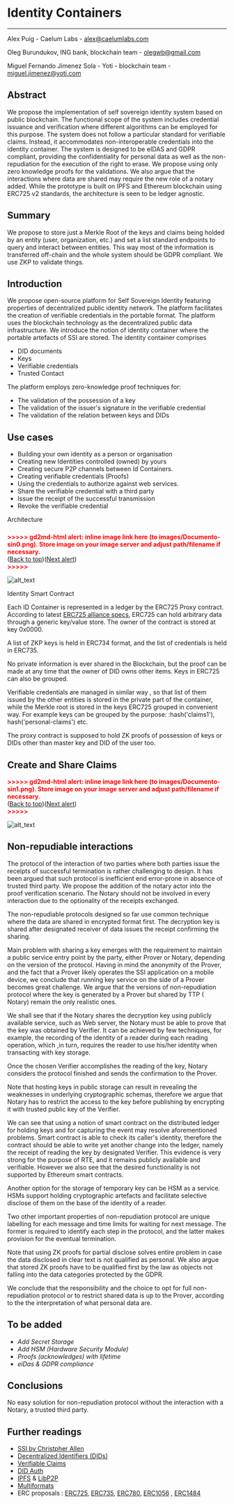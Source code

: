 # Identity Containers

-----------------------------------------------------------------------------------------------------

Alex Puig - Caelum Labs - alex@caelumlabs.com

Oleg Burundukov,  ING bank, blockchain team   - [olegwb@gmail.com](mailto:olegwb@gmail.com)

Miguel Fernando Jimenez Sola - Yoti - blockchain team - [miguel.jimenez@yoti.com](mailto:miguel.jimenez@yoti.com)


## Abstract

We propose the implementation of self sovereign identity system based on public blockchain. The functional scope of the system includes credential issuance and verification where different algorithms can be employed for this purpose. The system does not follow a particular standard for verifiable claims. Instead, it  accommodates non-interoperable credentials into the identity container. The system is designed to be eIDAS and GDPR compliant, providing the confidentiality for personal data as well as the non-repudiation for the execution of the right to erase. We propose using only zero knowledge proofs for the validations. We also argue that the interactions where data are shared may require the new role of a notary added.  While the prototype is built on IPFS and Ethereum blockchain using ERC725 v2 standards, the architecture is seen to be ledger agnostic.


## Summary 

We propose to store just a Merkle Root of the keys and claims being holded by an entity (user, organization, etc.) and set a list standard endpoints to query and interact between entities. This way most of the information is transferred off-chain and the whole system should be GDPR compliant. We use ZKP to validate things.


## Introduction

We propose open-source platform for Self Sovereign Identity featuring properties of decentralized public identity network. The platform facilitates the creation of verifiable credentials in the portable format. The platform uses the blockchain technology as the decentralized public data infrastructure. We introduce the notion of identity container where the portable artefacts of SSI are stored. The identity container comprises  



*   DID documents
*   Keys
*   Verifiable credentials
*   Trusted Contact

The platform employs zero-knowledge proof techniques  for:



*   The validation of the possession of a key
*   The validation of the issuer's signature in the verifiable credential 
*   The validation of the relation between keys and DIDs


## Use cases



*   Building your own identity as a person or organisation
*   Creating new Identities controlled (owned) by yours
*   Creating secure P2P channels between Id Containers.
*   Creating verifiable credentials (Proofs)
*   Using the credentials to authorize against web services.
*   Share the verifiable credential with a third party
*   Issue the receipt of the successful transmission
*   Revoke the verifiable credential



Architecture


### 

<p id="gdcalert1" ><span style="color: red; font-weight: bold">>>>>>  gd2md-html alert: inline image link here (to images/Documento-sin0.png). Store image on your image server and adjust path/filename if necessary. </span><br>(<a href="#">Back to top</a>)(<a href="#gdcalert2">Next alert</a>)<br><span style="color: red; font-weight: bold">>>>>> </span></p>


![alt_text](images/schema1.png "image_tooltip")


Identity Smart Contract

Each ID Container is represented in a ledger by the ERC725 Proxy contract. According to latest [ERC725 alliance specs](https://github.com/ERC725Alliance/erc725), ERC725 can hold arbitrary data through a generic key/value store. The owner of the contract is stored at key 0x0000.

A list of ZKP keys is held in ERC734 format, and the list of credentials is held in ERC735.

No private information is ever shared in the Blockchain, but the proof can be made  at any time that the owner of DID owns other items. Keys in ERC725 can also be grouped.

Verifiable credentials are managed in similar way , so that list of them issued by the other entities is stored in the private part of the container, while the  Merkle root is stored in the keys ERC725 grouped in convenient way. For example keys can be grouped by the purpose:   :hash('claims1'), hash('personal-claims') etc.

The proxy contract is supposed to hold ZK proofs of possession of keys or DIDs other than master key and DID of the user too.


## Create and Share Claims



<p id="gdcalert2" ><span style="color: red; font-weight: bold">>>>>>  gd2md-html alert: inline image link here (to images/Documento-sin1.png). Store image on your image server and adjust path/filename if necessary. </span><br>(<a href="#">Back to top</a>)(<a href="#gdcalert3">Next alert</a>)<br><span style="color: red; font-weight: bold">>>>>> </span></p>


![alt_text](images/schema2.png "image_tooltip")



## Non-repudiable interactions

The protocol of the interaction of two parties where both parties issue the receipts of successful termination is rather challenging to design. It has been argued that such protocol is inefficient end error-prone in absence of trusted third party. We propose the addition of the notary actor into the proof verification scenario.  The Notary should not be involved in every interaction  due to the optionality of  the receipts exchanged.

The non-repudiable protocols designed so far use common technique where the data are shared in encrypted format first. The decryption key is shared after designated receiver of data issues the receipt confirming the sharing. 

Main problem with sharing a key emerges with the requirement to maintain a public service entry point  by  the party, either Prover or Notary, depending on the version of the protocol. Having in mind the anonymity of the Prover, and the fact  that a Prover likely operates the SSI application on a mobile device, we conclude that running key service on the side of a Prover becomes great challenge. We argue that the versions of  non-repudiation protocol where the key is generated by a Prover but shared by TTP ( Notary) remain the only realistic ones.

We shall see that if the Notary shares the decryption key using publicly available service, such as Web server,  the Notary must be able to prove  that the key was obtained by Verifier. It can be achieved by few techniques, for example, the recording of the identity of  a reader during each reading operation, which ,in turn, requires the reader to use his/her identity when transacting with key storage.

 Once the chosen Verifier accomplishes the reading of the key, Notary considers the protocol finished and sends the confirmation to the Prover.

Note that  hosting keys in public storage can result in revealing the weaknesses in underlying cryptographic schemas, therefore we argue that Notary has to restrict the access to the key before publishing by encrypting it with trusted public key of the Verifier.

We can see that  using a notion of smart contract on the distributed ledger for holding keys and for capturing the event may resolve  aforementioned problems. Smart contract  is able to check its caller's identity, therefore the contract should be able to write yet another change into the ledger, namely the receipt of reading the key by designated Verifier. This evidence is very strong for the purpose of RTE, and it remains publicly available and verifiable. However we also see that the desired functionality is not supported by Ethereum smart contracts. 

Another option for the storage of temporary key can be HSM as a service. HSMs support holding cryptographic artefacts and facilitate selective disclose of them on the base of the identity of a reader.

  

Two other important properties of non-repudiation protocol are unique labelling for each message and time limits for waiting for next message. The former is required to identify each step in the protocol, and the latter makes provision for the eventual termination.

Note that using  ZK proofs for partial disclose solves entire problem in case the data  disclosed in clear text is not qualified as personal. We also argue that stored ZK proofs have to be qualified first by the law as objects not falling into the data categories protected by the GDPR. 

We conclude that the responsibility and the choice  to opt for full non-repudiation protocol or to restrict shared data is up to the Prover,  according to the the interpretation of what personal data are.  

  


## To be added



*   _Add Secret Storage_
*   _Add HSM (Hardware Security Module)_
*   _Proofs (acknowledges) with lifetime_
*   _eiDas & GDPR compliance_


## Conclusions

No easy solution for non-repudiation protocol without the interaction with a Notary,  a trusted third party. 


## Further readings



*   [SSI by Christpher Allen](http://www.lifewithalacrity.com/2016/04/the-path-to-self-soverereign-identity.html)
*   [Decentralized Identifiers (DIDs)](https://w3c-ccg.github.io/did-spec/)
*   [Verifiable Claims](https://www.w3.org/TR/verifiable-claims-data-model/)
*   [DID Auth](https://github.com/WebOfTrustInfo/rebooting-the-web-of-trust-spring2018/blob/master/final-documents/did-auth.md)
*   [IPFS](https://ipfs.io/) & [LibP2P](https://libp2p.io/)
*   [Multiformats](https://multiformats.io/)
*   ERC proposals : [ERC725](https://github.com/ethereum/EIPs/issues/725), [ERC735](https://github.com/ethereum/EIPs/issues/735), [ERC780](https://github.com/ethereum/EIPs/issues/780), [ERC1056](https://github.com/ethereum/EIPs/issues/1056) , [ERC1484](https://github.com/ethereum/EIPs/issues/1495)

<!-- Docs to Markdown version 1.0β16 -->
